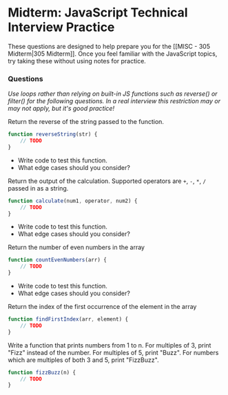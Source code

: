 # Midterm: JavaScript Technical Interview Practice

These questions are designed to help prepare you for the [[MISC - 305 Midterm|305 Midterm]]. Once you feel familiar with the JavaScript topics, try taking these without using notes for practice.

### Questions

*Use loops rather than relying on built-in JS functions such as reverse() or filter() for the following questions. In a real interview this restriction may or may not apply, but it's good practice!*

Return the reverse of the string passed to the function.
```js
function reverseString(str) {
    // TODO
}
```
- Write code to test this function.
- What edge cases should you consider?

Return the output of the calculation. Supported operators are `+`, `-`, `*`, `/` passed in as a string.
```js
function calculate(num1, operator, num2) {
    // TODO
}
```
- Write code to test this function.
- What edge cases should you consider?

Return the number of even numbers in the array
```js
function countEvenNumbers(arr) {
	// TODO
}
```
- Write code to test this function.
- What edge cases should you consider?

Return the index of the first occurrence of the element in the array
```js
function findFirstIndex(arr, element) {
    // TODO
}
```

Write a function that prints numbers from 1 to n. 
For multiples of 3, print "Fizz" instead of the number. 
For multiples of 5, print "Buzz". 
For numbers which are multiples of both 3 and 5, print "FizzBuzz".
```js
function fizzBuzz(n) {
	// TODO
}
```